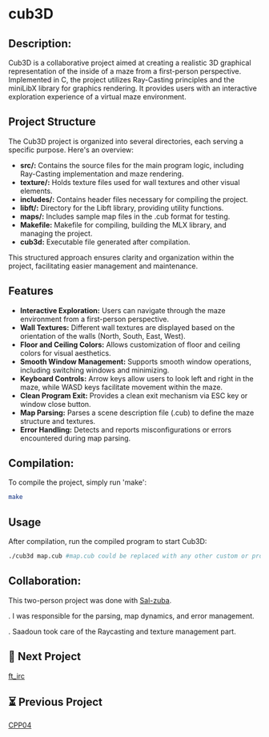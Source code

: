 # cub3D


## Description:

Cub3D is a collaborative project aimed at creating a realistic 3D graphical representation of the inside of a maze from a first-person perspective. Implemented in C, the project utilizes Ray-Casting principles and the miniLibX library for graphics rendering. It provides users with an interactive exploration experience of a virtual maze environment.

## Project Structure

The Cub3D project is organized into several directories, each serving a specific purpose. Here's an overview:

- **src/:** Contains the source files for the main program logic, including Ray-Casting implementation and maze rendering.
- **texture/:** Holds texture files used for wall textures and other visual elements.
- **includes/:** Contains header files necessary for compiling the project.
- **libft/:** Directory for the Libft library, providing utility functions.
- **maps/:** Includes sample map files in the .cub format for testing.
- **Makefile:** Makefile for compiling, building the MLX library, and managing the project.
- **cub3d:** Executable file generated after compilation.

This structured approach ensures clarity and organization within the project, facilitating easier management and maintenance.


## Features

- **Interactive Exploration:** Users can navigate through the maze environment from a first-person perspective.
- **Wall Textures:** Different wall textures are displayed based on the orientation of the walls (North, South, East, West).
- **Floor and Ceiling Colors:** Allows customization of floor and ceiling colors for visual aesthetics.
- **Smooth Window Management:** Supports smooth window operations, including switching windows and minimizing.
- **Keyboard Controls:** Arrow keys allow users to look left and right in the maze, while WASD keys facilitate movement within the maze.
- **Clean Program Exit:** Provides a clean exit mechanism via ESC key or window close button.
- **Map Parsing:** Parses a scene description file (.cub) to define the maze structure and textures.
- **Error Handling:** Detects and reports misconfigurations or errors encountered during map parsing.

## Compilation:

To compile the project, simply run 'make':

```bash
make
```
## Usage 
After compilation, run the compiled program to start Cub3D:

```bash
./cub3d map.cub #map.cub could be replaced with any other custom or provided maps you would like to use from the maps folder.
```

## Collaboration:

This two-person project was done with [Sal-zuba](https://github.com/Sal-zuba).

. I was responsible for the parsing, map dynamics, and error management.

. Saadoun took care of the Raycasting and texture management part.
## 🚀 Next Project

[ft_irc](https://github.com/adhaka-afk/CPP04)

## ⏳ Previous Project

[CPP04](https://github.com/adhaka-afk/CPP04)


